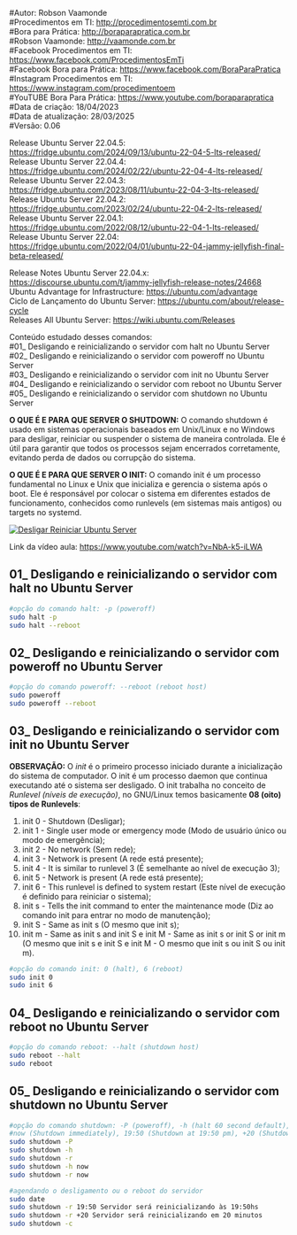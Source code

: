 #Autor: Robson Vaamonde<br>
#Procedimentos em TI: http://procedimentosemti.com.br<br>
#Bora para Prática: http://boraparapratica.com.br<br>
#Robson Vaamonde: http://vaamonde.com.br<br>
#Facebook Procedimentos em TI: https://www.facebook.com/ProcedimentosEmTi<br>
#Facebook Bora para Prática: https://www.facebook.com/BoraParaPratica<br>
#Instagram Procedimentos em TI: https://www.instagram.com/procedimentoem<br>
#YouTUBE Bora Para Prática: https://www.youtube.com/boraparapratica<br>
#Data de criação: 18/04/2023<br>
#Data de atualização: 28/03/2025<br>
#Versão: 0.06<br>

Release Ubuntu Server 22.04.5: https://fridge.ubuntu.com/2024/09/13/ubuntu-22-04-5-lts-released/<br>
Release Ubuntu Server 22.04.4: https://fridge.ubuntu.com/2024/02/22/ubuntu-22-04-4-lts-released/<br>
Release Ubuntu Server 22.04.3: https://fridge.ubuntu.com/2023/08/11/ubuntu-22-04-3-lts-released/<br>
Release Ubuntu Server 22.04.2: https://fridge.ubuntu.com/2023/02/24/ubuntu-22-04-2-lts-released/<br>
Release Ubuntu Server 22.04.1: https://fridge.ubuntu.com/2022/08/12/ubuntu-22-04-1-lts-released/<br>
Release Ubuntu Server 22.04: https://fridge.ubuntu.com/2022/04/01/ubuntu-22-04-jammy-jellyfish-final-beta-released/

Release Notes Ubuntu Server 22.04.x: https://discourse.ubuntu.com/t/jammy-jellyfish-release-notes/24668<br>
Ubuntu Advantage for Infrastructure: https://ubuntu.com/advantage<br>
Ciclo de Lançamento do Ubuntu Server: https://ubuntu.com/about/release-cycle<br>
Releases All Ubuntu Server: https://wiki.ubuntu.com/Releases

Conteúdo estudado desses comandos:<br>
#01_ Desligando e reinicializando o servidor com halt no Ubuntu Server<br>
#02_ Desligando e reinicializando o servidor com poweroff no Ubuntu Server<br>
#03_ Desligando e reinicializando o servidor com init no Ubuntu Server<br>
#04_ Desligando e reinicializando o servidor com reboot no Ubuntu Server<br>
#05_ Desligando e reinicializando o servidor com shutdown no Ubuntu Server<br>

**O QUE É E PARA QUE SERVER O SHUTDOWN:** O comando shutdown é usado em sistemas operacionais baseados em Unix/Linux e no Windows para desligar, reiniciar ou suspender o sistema de maneira controlada. Ele é útil para garantir que todos os processos sejam encerrados corretamente, evitando perda de dados ou corrupção do sistema.

**O QUE É E PARA QUE SERVER O INIT:** O comando init é um processo fundamental no Linux e Unix que inicializa e gerencia o sistema após o boot. Ele é responsável por colocar o sistema em diferentes estados de funcionamento, conhecidos como runlevels (em sistemas mais antigos) ou targets no systemd.

[![Desligar Reiniciar Ubuntu Server](http://img.youtube.com/vi/NbA-k5-iLWA/0.jpg)](https://www.youtube.com/watch?v=NbA-k5-iLWA "Desligar e Reiniciar Ubuntu Server")

Link da vídeo aula: https://www.youtube.com/watch?v=NbA-k5-iLWA

## 01_ Desligando e reinicializando o servidor com halt no Ubuntu Server
```bash
#opção do comando halt: -p (poweroff)
sudo halt -p
sudo halt --reboot
```

## 02_ Desligando e reinicializando o servidor com poweroff no Ubuntu Server
```bash
#opção do comando poweroff: --reboot (reboot host)
sudo poweroff
sudo poweroff --reboot
```

## 03_ Desligando e reinicializando o servidor com init no Ubuntu Server

**OBSERVAÇÃO:** O *init* é o primeiro processo iniciado durante a inicialização do sistema de computador. O init é um processo daemon que continua executando até o sistema ser desligado. O init trabalha no conceito de *Runlevel (níveis de execução)*, no GNU/Linux temos basicamente **08 (oito) tipos de Runlevels**: 

1.  init 0 - Shutdown (Desligar);
2.  init 1 - Single user mode or emergency mode (Modo de usuário único ou modo de emergência); 
3.  init 2 - No network (Sem rede);
4.  init 3 - Network is present (A rede está presente);
5.  init 4 - It is similar to runlevel 3 (É semelhante ao nível de execução 3);
6.  init 5 - Network is present (A rede está presente);
7.  init 6 - This runlevel is defined to system restart (Este nível de execução é definido para
             reiniciar o sistema);
8.  init s - Tells the init command to enter the maintenance mode (Diz ao comando init para entrar
             no modo de manutenção);
9.  init S - Same as init s (O mesmo que init s); 
10. init m - Same as init s and init S e init M - Same as init s or init S or init m (O mesmo que 
             init s e init S e init M - O mesmo que init s ou init S ou init m).

```bash
#opção do comando init: 0 (halt), 6 (reboot)
sudo init 0
sudo init 6
```

## 04_ Desligando e reinicializando o servidor com reboot no Ubuntu Server
```bash
#opção do comando reboot: --halt (shutdown host)
sudo reboot --halt
sudo reboot
```

## 05_ Desligando e reinicializando o servidor com shutdown no Ubuntu Server
```bash
#opção do comando shutdown: -P (poweroff), -h (halt 60 second default), -r (reboot), -c (cancel)
#now (Shutdown immediately), 19:50 (Shutdown at 19:50 pm), +20 (Shutdown in 20 minutes)
sudo shutdown -P
sudo shutdown -h
sudo shutdown -r
sudo shutdown -h now
sudo shutdown -r now

#agendando o desligamento ou o reboot do servidor
sudo date
sudo shutdown -r 19:50 Servidor será reinicializando às 19:50hs
sudo shutdown -r +20 Servidor será reinicializando em 20 minutos
sudo shutdown -c
```